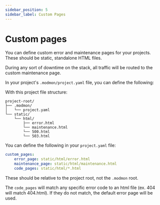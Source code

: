 ```yaml
---
sidebar_position: 5
sidebar_label: Custom Pages
---
```


# Custom pages

You can define custom error and maintenance pages for your projects. These should be static, standalone HTML files.

During any sort of downtime on the stack, all traffic will be routed to the custom maintenance page.

In your project's `.modmon/project.yaml` file, you can define the following:

With this project file structure:

```filetree
project-root/
├── .modmon/
│   └── project.yaml
└── static/
    └── html/
        ├── error.html
        └── maintenance.html
        └── 500.html
        └── 503.html
```

You can define the following in your `project.yaml` file:

```yaml
custom_pages:
    error_page: static/html/error.html
    maintenance_page: static/html/maintenance.html
    code_pages: static/html/*.html
```

These should be relative to the project root, not the `.modmon` root.

The `code_pages` will match any specific error code to an html file (ex. 404 will match 404.html). If they do not match, the default error page will be used.
